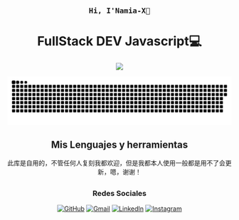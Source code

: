 <h3 align="center"><samp> Hi, I'Namia-X👋 </samp></h4> 
<h1 align="center">FullStack DEV Javascript💻</h1>
<p align="center"><img align="center"  width="182" src="https://komarev.com/ghpvc/?username=DeveloperMDCM&color=green&label=DeveloperMDCM%20profile%20views"/></p> 
<p align="center"><a href=#><img src="contributions.svg"></a></p> 
<div align="center">

  ## Mis Lenguajes y herramientas
此库是自用的，不管任何人复刻我都欢迎，但是我都本人使用一般都是用不了会更新，嗯，谢谢！
##
### Redes Sociales

[![GitHub](https://img.shields.io/badge/-GitHub-181717?style=flat&logo=GitHub&logoColor=white)](https://github.com/Namia-X/OpenWrt-X)
[![Gmail](https://img.shields.io/badge/-Gmail-D14836?style=flat&logo=Gmail&logoColor=white)](mailto:kmy258855@gmail.com)
[![LinkedIn](https://img.shields.io/badge/-LinkedIn-0077B5?style=flat&logo=LinkedIn&logoColor=white)](https://www.linkedin.com/in/developer-mdcm/)
[![Instagram](https://img.shields.io/badge/-Instagram-E4405F?style=flat&logo=Instagram&logoColor=white)](https://www.instagram.com/moisesdavid.98/)

</div>

